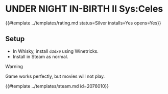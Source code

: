 # UNDER NIGHT IN-BIRTH II Sys:Celes
<!-- script:Aliases [] -->

{{#template ../templates/rating.md status=Silver installs=Yes opens=Yes}}

## Setup

- In Whisky, install `d3dx9` using Winetricks.
- Install in Steam as normal.

> [!WARNING]
> Game works perfectly, but movies will not play.

{{#template ../templates/steam.md id=2076010}}
